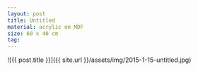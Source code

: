 ```yaml
---
layout: post
title: Untitled
material: acrylic on MDF
size: 60 x 40 cm
tag:
---
```


![{{ post.title }}]({{ site.url }}/assets/img/2015-1-15-untitled.jpg)
